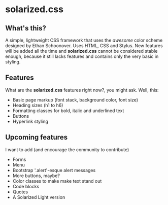 # solarized.css

## What's this?
A simple, lightweight CSS framework that uses the *awesome* color scheme designed by Ethan Schoonover. Uses HTML, CSS and Stylus. New features will be added all the time and **solarized.css** cannot be considered stable enough, because it still lacks features and contains only the very basic in styling.

## Features

What are the **solarized.css** features right now?, you might ask. Well, this:

* Basic page markup (font stack, background color, font size)
* Heading sizes (h1 to h6)
* Formatting classes for bold, italic and underlined text
* Buttons
* Hyperlink styling

## Upcoming features

I want to add (and encourage the community to contribute)

* Forms
* Menu
* Bootstrap '.alert'-esque alert messages
* More buttons, maybe?
* Color classes to make make text stand out
* Code blocks
* Quotes
* A Solarized Light version